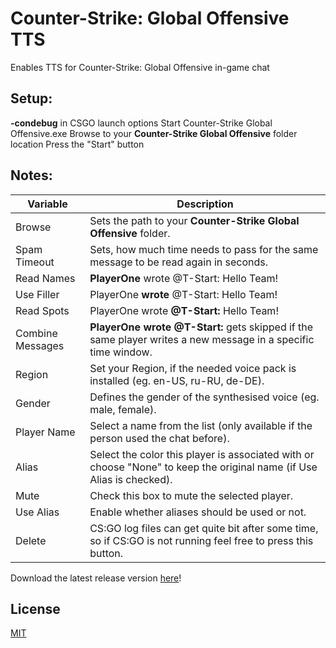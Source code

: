 # Counter-Strike: Global Offensive TTS
Enables TTS for Counter-Strike: Global Offensive in-game chat

## Setup:
 **-condebug** in CSGO launch options
 Start Counter-Strike Global Offensive.exe
 Browse to your **Counter-Strike Global Offensive** folder location
 Press the "Start" button
 
## Notes:

 Variable | Description
 ------------ | -------------
 Browse            | Sets the path to your **Counter-Strike Global Offensive** folder.
 Spam Timeout      | Sets, how much time needs to pass for the same message to be read again in seconds.
 Read Names        | **PlayerOne** wrote @T-Start: Hello Team!
 Use Filler        | PlayerOne **wrote** @T-Start: Hello Team!
 Read Spots        | PlayerOne wrote **@T-Start:** Hello Team!
 Combine Messages  | **PlayerOne wrote @T-Start:** gets skipped if the same player writes a new message in a specific time window.
 Region            | Set your Region, if the needed voice pack is installed (eg. en-US, ru-RU, de-DE).
 Gender            | Defines the gender of the synthesised voice (eg. male, female).
 Player Name       | Select a name from the list (only available if the person used the chat before).
 Alias             | Select the color this player is associated with or choose "None" to keep the original name (if Use Alias is checked).
 Mute              | Check this box to mute the selected player.
 Use Alias         | Enable whether aliases should be used or not.
 Delete            | CS:GO log files can get quite bit after some time, so if CS:GO is not running feel free to press this button.
 
Download the latest release version [here](https://github.com/SnoutBug/csgotts/releases)!

## License
[MIT](https://choosealicense.com/licenses/mit/)
